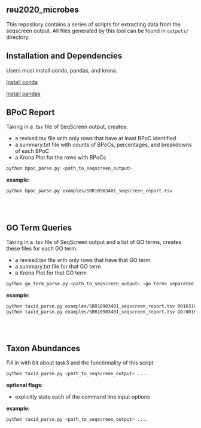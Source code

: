 ## reu2020_microbes

This repository contains a series of scripts for extracting data from the seqscreen output.
All files generated by this tool can be found in `outputs/` directory.

## Installation and Dependencies

Users must install conda, pandas, and krona.

[Install conda](https://docs.conda.io/projects/conda/en/latest/user-guide/install/)

[Install pandas](https://pandas.pydata.org/pandas-docs/stable/getting_started/install.html)


## BPoC Report

Taking in a .tsv file of SeqScreen output, creates:
- a revised.tsv file with only rows that have at least BPoC identified
- a summary.txt file with counts of BPoCs, percentages, and breakdowns of each BPoC
- a Krona Plot for the rows with BPoCs


```bash
python bpoc_parse.py <path_to_seqscreen_output>
```

**example:**
```bash
python bpoc_parse.py examples/SRR10903401_seqscreen_report.tsv
```

<br/><br/>


## GO Term Queries

Taking in a .tsv file of SeqScreen output and a list of GO terms, creates
these files for each GO term:
- a revised.tsv file with only rows that have that GO term
- a summary.txt file for that GO term
- a Krona Plot for that GO term

```bash
python go_term_parse.py <path_to_seqscreen_output> <go terms separated by spaces>
```

**example:**
```bash
python taxid_parse.py examples/SRR10903401_seqscreen_report.tsv 0016310 0016032 0003824
python taxid_parse.py examples/SRR10903401_seqscreen_report.tsv GO:0016310 GO:0016032 
```

<br/><br/>


## Taxon Abundances

Fill in with bit about task3 and the functionality of this script

```bash
python taxid_parse.py <path_to_seqscreen_output> ....
```
**optional flags:**

  * explicitly state each of the command line input options


**example:**
```bash
python taxid_parse.py <path_to_seqscreen_output> ....
```
